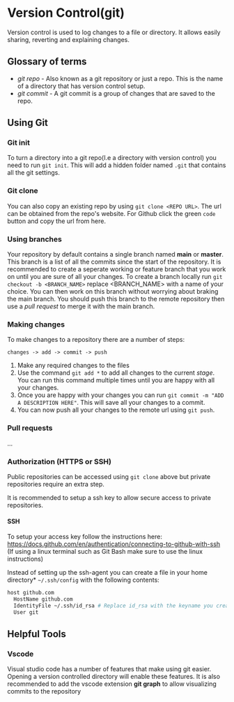 # Version Control(git)

Version control is used to log changes to a file or directory. It allows easily sharing, reverting and explaining changes.

## Glossary of terms

 - *git repo* - Also known as a git repository or just a repo. This is the name of a directory that has version control setup.
 - *git commit* - A git commit is a group of changes that are saved to the repo. 

## Using Git

### Git init

To turn a directory into a git repo(I.e a directory with version control) you need to run `git init`. This will add a hidden folder named `.git` that contains all the git settings.


### Git clone

You can also copy an existing repo by using `git clone <REPO URL>`. The url can be obtained from the repo's website. For Github click the green `code` button and copy the url from here.

### Using branches

Your repository by default contains a single branch named **main** or **master**. This branch is a list of all the commits since the start of the repository.
It is recommended to create a seperate working or feature branch that you work on until you are sure of all your changes.
To create a branch locally run `git checkout -b <BRANCH_NAME>` replace <BRANCH_NAME> with a name of your choice. 
You can then work on this branch without worrying about braking the main branch. You should push this branch to the remote repository then use a *pull request* to merge it with the main branch.

### Making changes

To make changes to a repository there are a number of steps:

`changes -> add -> commit -> push`

1) Make any required changes to the files
2) Use the command `git add *` to add all changes to the current *stage*. You can run this command multiple times until you are happy with all your changes.
3) Once you are happy with your changes you can run `git commit -m "ADD A DESCRIPTION HERE"`. This will save all your changes to a commit.
4) You can now push all your changes to the remote url using `git push`.

### Pull requests

...

### Authorization (HTTPS or SSH)

Public repositories can be accessed using `git clone` above but private repositories require an extra step.

It is recommended to setup a ssh key to allow secure access to private repositories.

#### SSH
To setup your access key follow the instructions here: https://docs.github.com/en/authentication/connecting-to-github-with-ssh
(If using a linux terminal such as Git Bash make sure to use the linux instructions)

Instead of setting up the ssh-agent you can create a file in your home directory*  `~/.ssh/config` with the following contents:
```sh
host github.com
  HostName github.com
  IdentityFile ~/.ssh/id_rsa # Replace id_rsa with the keyname you created
  User git
```

## Helpful Tools

### Vscode

Visual studio code has a number of features that make using git easier. Opening a version controlled directory will enable these features.
It is also recommended to add the vscode extension **git graph** to allow visualizing commits to the repository
